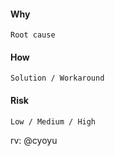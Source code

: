 #### Why

```
Root cause
```

#### How

```
Solution / Workaround
```

#### Risk

```
Low / Medium / High
```

rv: @cyoyu 
